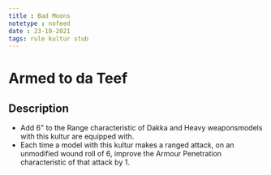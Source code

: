 ```yaml
---
title : Bad Moons
notetype : nofeed
date : 23-10-2021
tags: rule kultur stub
---
```


# Armed to da Teef
## Description

-   Add 6" to the Range characteristic of Dakka and Heavy weaponsmodels with this kultur are equipped with.
-   Each time a model with this kultur makes a ranged attack, on an unmodified wound roll of 6, improve the Armour Penetration characteristic of that attack by 1.
